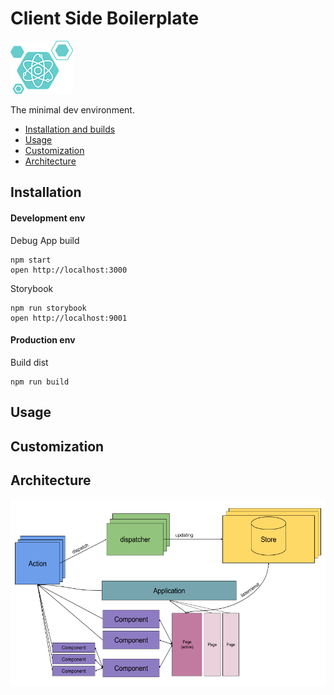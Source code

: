 Client Side Boilerplate
=====================

<img src="/src/assets/images/logo.png" height="85"/>

The minimal dev environment.

* [Installation and builds](#installation)
* [Usage](#usage)
* [Customization](#customization)
* [Architecture](#architecture)

## Installation
#### Development env
Debug App build 
```
npm start
open http://localhost:3000
```
Storybook
```
npm run storybook
open http://localhost:9001
```
#### Production env
Build dist
```
npm run build
```

## Usage
## Customization
## Architecture
<img src="/docs/images/react-flux-app-arch.png" height="300"/>
